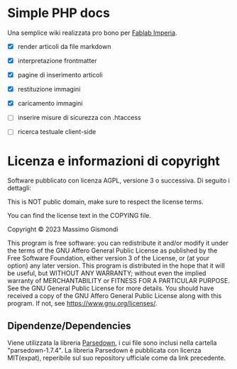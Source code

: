 # Simple PHP docs

Una semplice wiki realizzata pro bono per [Fablab Imperia](https://fablabimperia.org).

- [x] render articoli da file markdown
- [x] interpretazione frontmatter
- [x] pagine di inserimento articoli
- [x] restituzione immagini
- [x] caricamento immagini
- [ ] inserire misure di sicurezza con .htaccess
- [ ] ricerca testuale client-side


# Licenza e informazioni di copyright

Software pubblicato con licenza AGPL, versione 3 o successiva. Di seguito i dettagli:

This is NOT public domain, make sure to respect the license terms.

You can find the license text in the COPYING file.

Copyright © 2023 Massimo Gismondi

This program is free software: you can redistribute it and/or modify it under the terms of the GNU Affero General Public License as published by the Free Software Foundation, either version 3 of the License, or (at your option) any later version.
This program is distributed in the hope that it will be useful, but WITHOUT ANY WARRANTY; without even the implied warranty of MERCHANTABILITY or FITNESS FOR A PARTICULAR PURPOSE. See the GNU General Public License for more details.
You should have received a copy of the GNU Affero General Public License along with this program. If not, see https://www.gnu.org/licenses/.

## Dipendenze/Dependencies

Viene utilizzata la libreria [Parsedown](https://github.com/erusev/parsedown), i cui file sono inclusi nella cartella "parsedown-1.7.4". La libreria Parsedown è pubblicata con licenza MIT(expat), reperibile sul suo repository ufficiale come da link precedente.